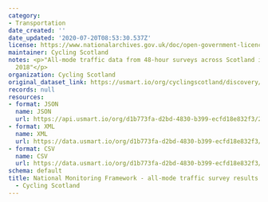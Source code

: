 ```yaml
---
category:
- Transportation
date_created: ''
date_updated: '2020-07-20T08:53:30.537Z'
license: https://www.nationalarchives.gov.uk/doc/open-government-licence/version/3/
maintainer: Cycling Scotland
notes: <p>"All-mode traffic data from 48-hour surveys across Scotland in September
  2018"</p>
organization: Cycling Scotland
original_dataset_link: https://usmart.io/org/cyclingscotland/discovery/discovery-view-detail/a0f74c16-ff56-4d36-a26d-8d07e9a5a449
records: null
resources:
- format: JSON
  name: JSON
  url: https://api.usmart.io/org/d1b773fa-d2bd-4830-b399-ecfd18e832f3/20f490ba-edef-4843-822a-cd3e2670916f/2/urql
- format: XML
  name: XML
  url: https://data.usmart.io/org/d1b773fa-d2bd-4830-b399-ecfd18e832f3/resource?resourceGUID=f255f058-4237-42a4-8ddf-e88d2627ae66
- format: CSV
  name: CSV
  url: https://data.usmart.io/org/d1b773fa-d2bd-4830-b399-ecfd18e832f3/resource?resourceGUID=7b202b52-1850-4396-b668-dca476a69da5
schema: default
title: National Monitoring Framework - all-mode traffic survey results September 2018
  - Cycling Scotland
---
```

